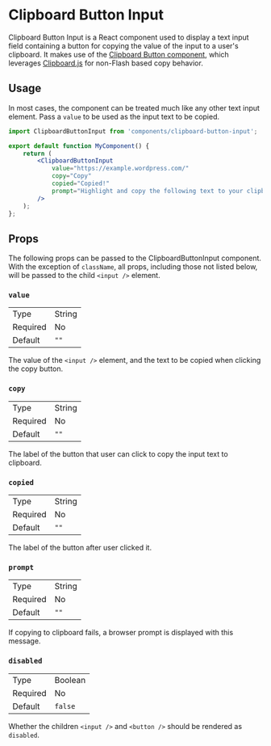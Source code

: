 Clipboard Button Input
======================

Clipboard Button Input is a React component used to display a text input field containing a button for copying the value of the input to a user's clipboard. It makes use of the [Clipboard Button component](../form/clipboard-button), which leverages [Clipboard.js](https://github.com/zenorocha/clipboard.js) for non-Flash based copy behavior.

## Usage

In most cases, the component can be treated much like any other text input element. Pass a `value` to be used as the input text to be copied.

```jsx
import ClipboardButtonInput from 'components/clipboard-button-input';

export default function MyComponent() {
	return (
		<ClipboardButtonInput
			value="https://example.wordpress.com/"
			copy="Copy"
			copied="Copied!"
			prompt="Highlight and copy the following text to your clipboard:"
		/>
	);
};
```

## Props

The following props can be passed to the ClipboardButtonInput component. With the exception of `className`, all props, including those not listed below, will be passed to the child `<input />` element.

### `value`

<table>
	<tr><td>Type</td><td>String</td></tr>
	<tr><td>Required</td><td>No</td></tr>
	<tr><td>Default</td><td><code>""</code></td></tr>
</table>

The value of the `<input />` element, and the text to be copied when clicking the copy button.

### `copy`

<table>
	<tr><td>Type</td><td>String</td></tr>
	<tr><td>Required</td><td>No</td></tr>
	<tr><td>Default</td><td><code>""</code></td></tr>
</table>

The label of the button that user can click to copy the input text to clipboard.

### `copied`

<table>
	<tr><td>Type</td><td>String</td></tr>
	<tr><td>Required</td><td>No</td></tr>
	<tr><td>Default</td><td><code>""</code></td></tr>
</table>

The label of the button after user clicked it.

### `prompt`

<table>
	<tr><td>Type</td><td>String</td></tr>
	<tr><td>Required</td><td>No</td></tr>
	<tr><td>Default</td><td><code>""</code></td></tr>
</table>

If copying to clipboard fails, a browser prompt is displayed with this message.

### `disabled`

<table>
	<tr><td>Type</td><td>Boolean</td></tr>
	<tr><td>Required</td><td>No</td></tr>
	<tr><td>Default</td><td><code>false</code></td></tr>
</table>

Whether the children `<input />` and `<button />` should be rendered as `disabled`.
